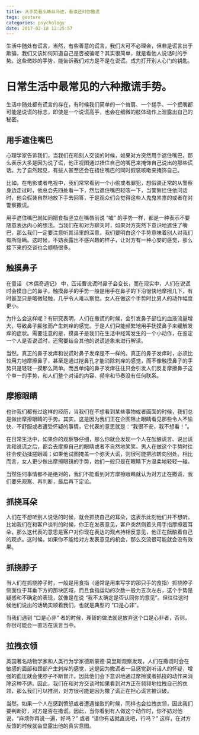 ```yaml
---
title: 从手势看出蛛丝马迹，看谁还对你撒谎
tags: gesture
categories: psychology
date: 2017-02-18 12:25:57
---
```



生活中随处有谎言，当然，有些善意的谎言，我们大可不必理会，但若是谎言出于欺骗，我们又该如何知道自己是否被骗呢？其实很简单，就是看他人说话时的手势。这些微妙的手势，能告诉我们对方是不是在说谎。成为打开别人心门的钥匙。

<!--more-->

# 日常生活中最常见的六种撒谎手势。

生活中随处都有谎言的存在，有时候我们简单的一个耸肩、一个搓手、一个抿嘴都可能是说谎的标志，即使是一个说谎高手，也会在细微的肢体动作上泄露出自己的秘密。

## 用手遮住嘴巴

心理学家告诉我们，当我们在和别人交谈的时候，如果对方突然用手遮住嘴巴，那么表示大多是因为说了谎，他正视图通过捂住自己的嘴巴来掩饰自己说出的那些谎话。为了自然起见，有些人甚至还会在捂住嘴巴的同时假装咳嗽来掩饰自己。

比如，在电影或者电视中，我们常常看到一个小偷或者罪犯，想假装正常的从警察身边走过时，他总会先四处看一下，然后遮住嘴巴轻咳一下，当警察拦住他问话时，他会假装自然地放下手去回答，于是观众们会觉得这些人鬼鬼祟祟的或者在对警察撒谎。

用手遮住嘴巴就如同把食指竖立在嘴唇前说 “嘘” 的手势一样，都是一种表示不要随意表达内心的想法。当我们在和对方聊天时，如果对方突然下意识地遮住了嘴巴，那么我们一定要注意听其话里的深意，我们要明白这个手势意味着别人对我们有所隐瞒。这时候，不妨表露出不感兴趣的样子，让对方有一种心安的感觉，那么接下来的交谈也会顺畅很多。

## 触摸鼻子

在童话 《木偶奇遇记》 中，匹诺曹说谎时鼻子会变长，而在现实中，人们在说谎时会摸自己的鼻子。触摸鼻子的手势一般是用手在鼻子的下沿很快地摩擦几下，有时甚至只是略微轻触，几乎令人难以察觉。女人在做这个手势时比男人的动作幅度更小。

为什么会这样呢？有研究表明，人们在撒谎的时候，会引发鼻子部位的血液流量增大，导致鼻子膨胀而产生刺痒的感觉。于是人们只能频繁地用手抚摸鼻子来缓解发痒的症状。需要注意的是，摸鼻子是我们在生活中经常发生的一个小动作，在鉴定一个人是否说谎时，还需要结合其他的说谎迹象来进行解读。

当然，真正的鼻子发痒和说谎时鼻子发痒是不一样的。真正的鼻子发痒时，必须比较用力地摩擦鼻子，甚至是通过挖鼻孔才能消除刺痒的感觉，而不像触摸鼻子的手势只是轻轻一摸那么简单。而且单纯的鼻子发痒往往只会引发人们反复摩擦鼻子这个单一的手势，和人们整个对话的内容、频率和节奏没有任何联系。

## 摩擦眼睛

也许我们都有过这样的经历，当我们在不想看到某些事物或者画面的时候，我们总是做出摩擦眼睛的手势。其实，这是因为我们正在企图阻止眼睛看见那些令人不愉快、不舒服或者遭受怀疑的事情，它代表的意思就是：“我很不安，我不想看！”。

在日常生活中，如果你的观察够仔细，那么你就会发现一个人在酝酿谎言、说出谎言和说谎之后，都会去摩擦自己的眼睛或者不自然地笑笑。男人在做这个手势时往往会使劲揉搓眼睛；如果他试图掩盖一个弥天大谎，则很可能把脸转向别处。相比而言，女人更少做出摩擦眼镜的手势，她们一般只是在眼睛下方温柔地轻轻一碰。

当然任何事情都不是绝对的，我们不能看到对方摩擦眼睛就认为对方正在撒谎，我们要先观察、再判断，最后再下定论。

## 抓挠耳朵

人们在不想听别人说话的时候，就会抓挠自己的耳朵，这表示此刻他们并不想听。比如我们在和客户谈判的时候，你正在发表意见，客户突然侧着头用手指摩擦着耳朵，那么这代表的意思是客户对你现在表达的观点持相反意见，他正在酝酿着自己的观点。这时候，如果你不能给对方发表意见的机会，那么交流很可能就会没有效果。

## 抓挠脖子

当人们在抓挠脖子时，一般是用食指（通常是用来写字的那只手的食指）抓挠脖子侧面位于耳垂下方的那块区域，而且食指运动的次数一般为五次左右，这个手势是疑惑和不确定的表现，就像是在说 “我不太确定是否认同你的意见”。但往往这时候他们说出的话确实顺着我们，也就是典型的 “口是心非”。

当我们遇到 “口是心非” 者的时候，理智的做法就是放弃这个口是心非者，否则，你很可能会一直活在谎言当中。

## 拉拽衣领

英国著名动物学家和人类行为学家德斯蒙德·莫里斯观察发现，人们在撒谎时会在敏感的面部和颈部产生刺痒的感觉，这是因为撒谎者一旦感觉到听话人的怀疑，增强的血压就会使脖子不断冒汗。因此他们会下意识地通过摩擦或者抓挠的动作来消除这种不适。因此，我们在和对方交谈时如果看到对方正在频频地拉拽自己的衣领，那么我们可以推测，对方很可能是因为撒了谎正在担心谎言被识破。

当然，如果一个人在感到愤怒或者遭遇挫败的时候，同样也会拉拽衣领，因此我们要判断好，对方是否在撒谎。因此，当你看到有人做这个动作时，你不妨对他说，“麻烦你再说一遍，好吗？” 或者 “请你有话就直说吧，行吗？” 这样，在对方反馈的时候就会显露出他的真实意图。
